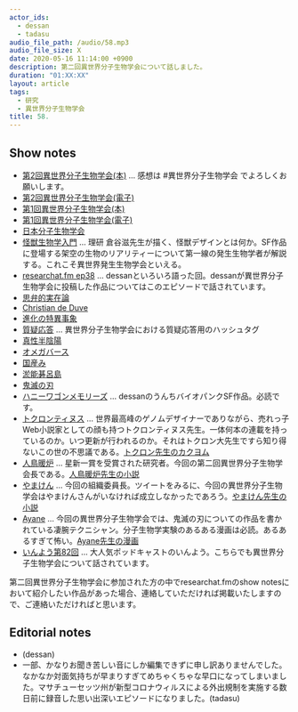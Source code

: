 ```yaml
---
actor_ids:
  - dessan
  - tadasu
audio_file_path: /audio/58.mp3
audio_file_size: X
date: 2020-05-16 11:14:00 +0900
description: 第二回異世界分子生物学会について話しました。
duration: "01:XX:XX"
layout: article
tags:
  - 研究
  - 異世界分子生物学会
title: 58. 
---
```


## Show notes
- [第2回異世界分子生物学会(本)](https://booth.pm/ja/items/1759673) ... 感想は #異世界分子生物学会 でよろしくお願いします。
- [第2回異世界分子生物学会(電子)](https://booth.pm/ja/items/1865232)
- [第1回異世界分子生物学会(本)](https://booth.pm/ja/items/1359037)
- [第1回異世界分子生物学会(電子)](https://booth.pm/ja/items/1411255)
- [日本分子生物学会](https://www.mbsj.jp/)
- [怪獣生物学入門](https://www.amazon.co.jp/dp/4797680431/?tag=researchatf04-22) ... 理研 倉谷滋先生が描く、怪獣デザインとは何か。SF作品に登場する架空の生物のリアリティーについて第一線の発生生物学者が解説する。これこそ異世界発生生物学会といえる。
- [researchat.fm ep38](https://researchat.fm/episode/38) ... dessanといろいろ語った回。dessanが異世界分子生物学会に投稿した作品についてはこのエピソードで話されています。
- [思弁的実在論](https://ja.wikipedia.org/wiki/%E6%80%9D%E5%BC%81%E7%9A%84%E5%AE%9F%E5%9C%A8%E8%AB%96)
- [Christian de Duve](https://en.wikipedia.org/wiki/Christian_de_Duve)
- [進化の特異事象](https://www.amazon.co.jp/dp/4903532054?tag=researchatf04-22)
- [質疑応答](https://twitter.com/hashtag/%E7%AC%AC%E4%BA%8C%E5%9B%9E%E7%95%B0%E4%B8%96%E7%95%8C%E5%88%86%E7%94%9F_%E8%B3%AA%E7%96%91%E5%BF%9C%E7%AD%94) ... 異世界分子生物学会における質疑応答用のハッシュタグ
- [真性半陰陽](https://kotobank.jp/word/%E7%9C%9F%E6%80%A7%E5%8D%8A%E9%99%B0%E9%99%BD-792419)
- [オメガバース](https://dic.pixiv.net/a/%E3%82%AA%E3%83%A1%E3%82%AC%E3%83%90%E3%83%BC%E3%82%B9)
- [国産み](https://ja.wikipedia.org/wiki/%E5%9B%BD%E7%94%A3%E3%81%BF)
- [淤能碁呂島](https://ja.wikipedia.org/wiki/%E3%82%AA%E3%83%8E%E3%82%B4%E3%83%AD%E5%B3%B6)
- [鬼滅の刃](https://www.amazon.co.jp/gp/product/B074CFMPQJ?tag=researchatf04-22)
- [ハニーワゴンメモリーズ](https://kakuyomu.jp/works/1177354054890481265) ... dessanのうんちバイオパンクSF作品。必読です。
- [トクロンティヌス](https://twitter.com/tokurontinus) ...  世界最高峰のゲノムデザイナーでありながら、売れっ子Web小説家としての顔も持つトクロンティヌス先生。一体何本の連載を持っているのか。いつ更新が行われるのか。それはトクロン大先生ですら知り得ないこの世の不思議である。[トクロン先生のカクヨム](https://kakuyomu.jp/users/tokurontinus/works)
- [人鳥暖炉](https://twitter.com/Penguin_danro) ... 星新一賞を受賞された研究者。今回の第二回異世界分子生物学会長である。[人鳥暖炉先生の小説](https://estar.jp/novels?keyword=%E4%BA%BA%E9%B3%A5%E6%9A%96%E7%82%89)
- [やまけん](https://twitter.com/yamaken37) ... 今回の組織委員長。ツイートをみるに、今回の異世界分子生物学会はやまけんさんがいなければ成立しなかったであろう。[やまけん先生の小説](http://mypage.syosetu.com/965309/)
- [Ayane](https://twitter.com/yuruyuru777) ... 今回の異世界分子生物学会では、鬼滅の刃についての作品を書かれている凄腕テクニシャン。分子生物学実験のあるある漫画は必読。あるあるすぎて怖い。[Ayane先生の漫画](https://ayane999.booth.pm/)
- [いんよう第82回](https://inntoyoh.blogspot.com/2020/03/82.html) ... 大人気ポッドキャストのいんよう。こちらでも異世界分子生物学会について話されています。

第二回異世界分子生物学会に参加された方の中でresearchat.fmのshow notesにおいて紹介したい作品があった場合、連絡していただければ掲載いたしますので、ご連絡いただければと思います。

## Editorial notes
- (dessan)
- 一部、かなりお聞き苦しい音にしか編集できずに申し訳ありませんでした。なかなか対面気持ちが早まりすぎてめちゃくちゃな早口になってしまいました。マサチューセッツ州が新型コロナウィルスによる外出規制を実施する数日前に録音した思い出深いエピソードになりました。(tadasu)
